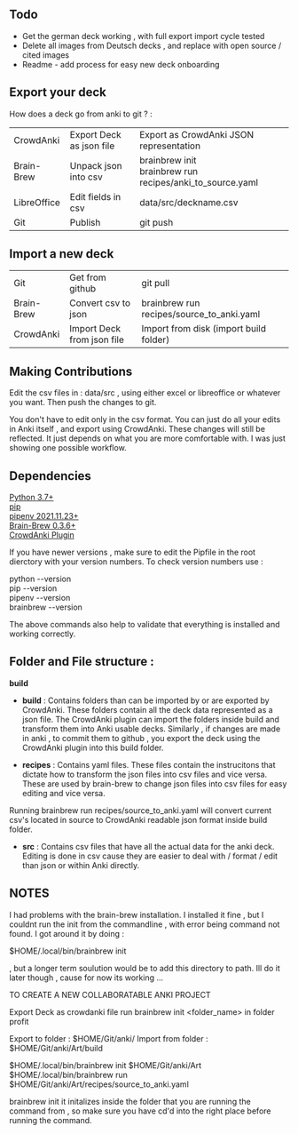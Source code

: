 
## Todo
* Get the german deck working , with full export import cycle tested
* Delete all images from Deutsch decks , and replace with open source / cited images
* Readme - add process for easy new deck onboarding


## Export your deck

How does a deck go from anki to git ? :

|             |                          |                                                                 |
| :--         | :--                      | :--                                                             |
| CrowdAnki   | Export Deck as json file | Export as CrowdAnki JSON representation                         |
| Brain-Brew  | Unpack json into csv     | brainbrew init <br /> brainbrew run recipes/anki_to_source.yaml |
| LibreOffice | Edit fields in csv       | data/src/deckname.csv                                           |
| Git         | Publish                  | git push                                                        |

## Import a new deck
|            |                            |                                           |
| --         | :--                        | :--                                       |
| Git        | Get from github            | git pull                                  |
| Brain-Brew | Convert csv to json        | brainbrew run recipes/source_to_anki.yaml |
| CrowdAnki  | Import Deck from json file | Import from disk (import build folder)    |

## Making Contributions

Edit the csv files in : data/src , using either excel or libreoffice or
whatever you want. Then push the changes to git.

You don't have to edit only in the csv format. You can just do all your edits
in Anki itself , and export using CrowdAnki. These changes will still be
reflected. It just depends on what you are more comfortable with. I was just
showing one possible workflow.

## Dependencies

[Python 3.7+](https://www.python.org/) \
[pip](https://pypi.org/project/pip/) \
[pipenv 2021.11.23+](https://pypi.org/project/pipenv/) \
[Brain-Brew 0.3.6+](https://github.com/ohare93/brain-brew) \
[CrowdAnki Plugin](https://ankiweb.net/shared/info/1788670778)


If you have newer versions , make sure to edit the Pipfile in the root
dierctory with your version numbers. To check version numbers use :

python --version \
pip --version \
pipenv --version \
brainbrew --version

The above commands also help to validate that everything is installed and
working correctly.


## Folder and File structure :




**build** 


* **build** : Contains folders than can be imported by or are exported by CrowdAnki.
These folders contain all the deck data represented as a json file. The
CrowdAnki plugin can import the folders inside build and transform them into
Anki usable decks. Similarly , if changes are made in anki , to commit them to
github , you export the deck using the CrowdAnki plugin into this build folder.

* **recipes** : Contains yaml files. These files contain the instrucitons that dictate
how to transform the json files into csv files and vice versa. These are used by
brain-brew to change json files into csv files for easy editing and vice versa.

Running brainbrew run recipes/source_to_anki.yaml will convert current csv's
located in source to CrowdAnki readable json format inside build folder.

* **src** : Contains csv files that have all the actual data for the anki deck.
Editing is done in csv cause they are easier to deal with / format / edit than
json or within Anki directly.

## NOTES

I had problems with the brain-brew installation. I installed it fine , but I
couldnt run the init from the commandline , with error being command not found.
I got around it by doing : 

$HOME/.local/bin/brainbrew init 

, but a longer term soulution would be to add this directory to path. Ill do it
later though , cause for now its working ...

TO CREATE A NEW COLLABORATABLE ANKI PROJECT

Export Deck as crowdanki file
run brainbrew init <folder_name> in folder
profit


Export to folder : $HOME/Git/anki/
Import from folder :  $HOME/Git/anki/Art/build

$HOME/.local/bin/brainbrew init $HOME/Git/anki/Art
$HOME/.local/bin/brainbrew run $HOME/Git/anki/Art/recipes/source_to_anki.yaml

brainbrew init
it initalizes inside the folder that you are running the command from , so make sure you have cd'd into the right place before running the command.
